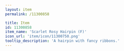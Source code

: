 ```yaml
---
layout: item
permalink: /11300858

title: Item
id: 11300858
item_name: 'Scarlet Rosy Hairpin (F)'
icon_url: 'item/icon/11300750.png'
tooltip_description: 'A hairpin with fancy ribbons.'
---
```

